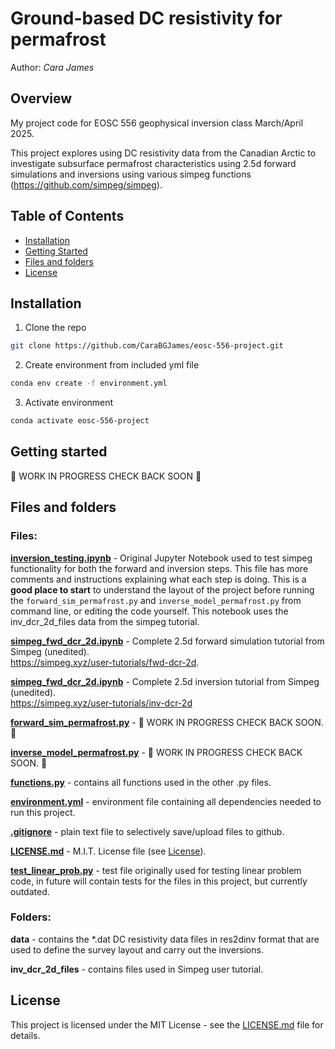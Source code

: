 # Ground-based DC resistivity for permafrost

Author: _Cara James_

## Overview

My project code for EOSC 556 geophysical inversion class March/April 2025. 

This project explores using DC resistivity data from the Canadian Arctic to investigate subsurface permafrost characteristics using 2.5d forward simulations and inversions using various simpeg functions (https://github.com/simpeg/simpeg).

## Table of Contents
- [Installation](#installation)
- [Getting Started](#gettingstarted)
- [Files and folders](#filesandfolders)
- [License](#license)

## Installation
1. Clone the repo
```bash
git clone https://github.com/CaraBGJames/eosc-556-project.git
```
2. Create environment from included yml file
```bash
conda env create -f environment.yml
```
3. Activate environment
```bash
conda activate eosc-556-project
```

## Getting started
🚧 WORK IN PROGRESS CHECK BACK SOON 🚧


## Files and folders

### Files:
**[inversion_testing.ipynb](inversion_testing.ipynb)** - Original Jupyter Notebook used to test simpeg functionality for both the forward and inversion steps. This file has more comments and instructions explaining what each step is doing. This is a **good place to start** to understand the layout of the project before running the `forward_sim_permafrost.py` and `inverse_model_permafrost.py` from command line, or editing the code yourself. This notebook uses the inv_dcr_2d_files data from the simpeg tutorial.

**[simpeg_fwd_dcr_2d.ipynb](simpeg_fwd_dcr_2d.ipynb)** - Complete 2.5d forward simulation tutorial from Simpeg (unedited).\
 https://simpeg.xyz/user-tutorials/fwd-dcr-2d.

**[simpeg_fwd_dcr_2d.ipynb](simpeg_fwd_dcr_2d.ipynb)** - Complete 2.5d  inversion tutorial from Simpeg (unedited).\
https://simpeg.xyz/user-tutorials/inv-dcr-2d 

**[forward_sim_permafrost.py](forward_sim_permafrost.py)** - 🚧 WORK IN PROGRESS CHECK BACK SOON. 🚧

**[inverse_model_permafrost.py](forward_sim_permafrost.py)** - 🚧 WORK IN PROGRESS CHECK BACK SOON. 🚧

**[functions.py](functions.py)** - contains all functions used in the other .py files.

**[environment.yml](environment.yml)** - environment file containing all dependencies needed to run this project.

**[.gitignore](.gitignore)** - plain text file to selectively save/upload files to github.

**[LICENSE.md](LICENSE.md)** - M.I.T. License file (see [License](#license)).

**[test_linear_prob.py](test_linear_prob.py)** - test file originally used for testing linear problem code, in future will contain tests for the files in this project, but currently outdated.

### Folders:
**data** - contains the *.dat DC resistivity data files in res2dinv format that are used to define the survey layout and carry out the inversions.

**inv_dcr_2d_files** - contains files used in Simpeg user tutorial.


## License
This project is licensed under the MIT License - see the [LICENSE.md](LICENSE.md) file for details.
